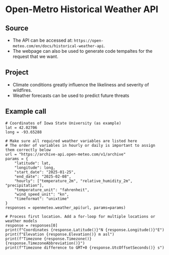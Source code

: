 # Open-Metro Historical Weather API
## Source
- The API can be accessed at: `https://open-meteo.com/en/docs/historical-weather-api`.
- The webpage can also be used to generate code tempaltes for the request that we want.

## Project
- Climate conditions greatly influence the likeliness and severity of wildfires.
- Weather forecasts can be used to predict future threats

## Example call
```
# Coordinates of Iowa State University (as example)
lat = 42.02706
long = -93.65288

# Make sure all required weather variables are listed here
# The order of variables in hourly or daily is important to assign them correctly below
url = "https://archive-api.open-meteo.com/v1/archive"
params = {
    "latitude": lat,
    "longitude": long,
    "start_date": "2025-01-25",
    "end_date": "2025-02-08",
    "hourly": ["temperature_2m", "relative_humidity_2m", "precipitation"],
    "temperature_unit": "fahrenheit",
    "wind_speed_unit": "kn",
    "timeformat": "unixtime"
}
responses = openmeteo.weather_api(url, params=params)

# Process first location. Add a for-loop for multiple locations or weather models
response = responses[0]
print(f"Coordinates {response.Latitude()}°N {response.Longitude()}°E")
print(f"Elevation {response.Elevation()} m asl")
print(f"Timezone {response.Timezone()} {response.TimezoneAbbreviation()}")
print(f"Timezone difference to GMT+0 {response.UtcOffsetSeconds()} s")
```